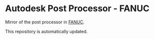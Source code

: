 # Autodesk Post Processor - FANUC

Mirror of the post processor in [FANUC](https://cam.autodesk.com/hsmposts?p=fanuc).

This repository is automatically updated.
